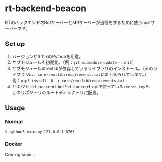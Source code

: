 # rt-backend-beacon
RTのバックエンドのBotサーバーとAPIサーバーが通信をするために使うipcsサーバーです。

## Set up
1. バージョンが3.11.xのPythonを用意。
2. サブモジュールを初期化。（例：`git submodule update --init`）
3. サブモジュールのrextlibが依存しているライブラリのインストール。（そのライブラリは、`core/rextlib/requirements.txt`にまとめられています。）
  例：`pip3 install -U -r core/rextlib/requirements.txt`
4. リポジトリrt-backend-botとrt-backend-apiで使っている`secret.key`を、このリポジトリのルートディレクトリに配置。

## Usage
### Normal
```shell
$ python3 main.py 127.0.0.1 8765
```
### Docker
Coming soon...